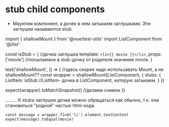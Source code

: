 # stub child components

- Маунтим компонент, а дочек в нем затыкаем заглушками.
Эти заглушки называются stub.



import { shallowMount } from '@vue/test-utils'
import ListComponent from '@/list'

const isStub = {                     //дочка-заглушка
  template: `<li>{{ movie }}</li>`,
  props: ['movie']                   //посылаемое в stub-дочку от родителя значение movie.
}

test('shallowMount', () => {                        //здесь скорее надо использавать Mount, а не shallowMount??
  const wrapper = shallowMount(ListComponent, {
    stubs: {
      ListItem: isStub              //ListItem- дочка в ListComponent, которую затыкаем.
    }
  })

  expect(wrapper).toMatchSnapshot()   //делаем снимок
})


.........
К stubs-заглушке дочки можно обращаться как обычно, т.к. она становиться "родной" частью html-кода.

    const message = wrapper.find('li').element.textContent
    expect(message).toEqual(movie)


